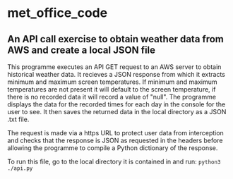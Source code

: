 # met_office_code

## An API call exercise to obtain weather data from AWS and create a local JSON file
This programme executes an API GET request to an AWS server to obtain historical weather data. It recieves a JSON response from which it extracts minimum and maximum screen temperatures. If minimum and maximum temperatures are not present it will default to the screen temperature, if there is no recorded data it will record a value of "null". The programme displays the data for the recorded times for each day in the console for the user to see. It then saves the returned data in the local directory as a JSON .txt file. 

The request is made via a https URL to protect user data from interception and checks that the response is JSON as requested in the headers before allowing the programme to compile a Python dictionary of the response.

To run this file, go to the local directory it is contained in and run:
`python3 ./api.py`
